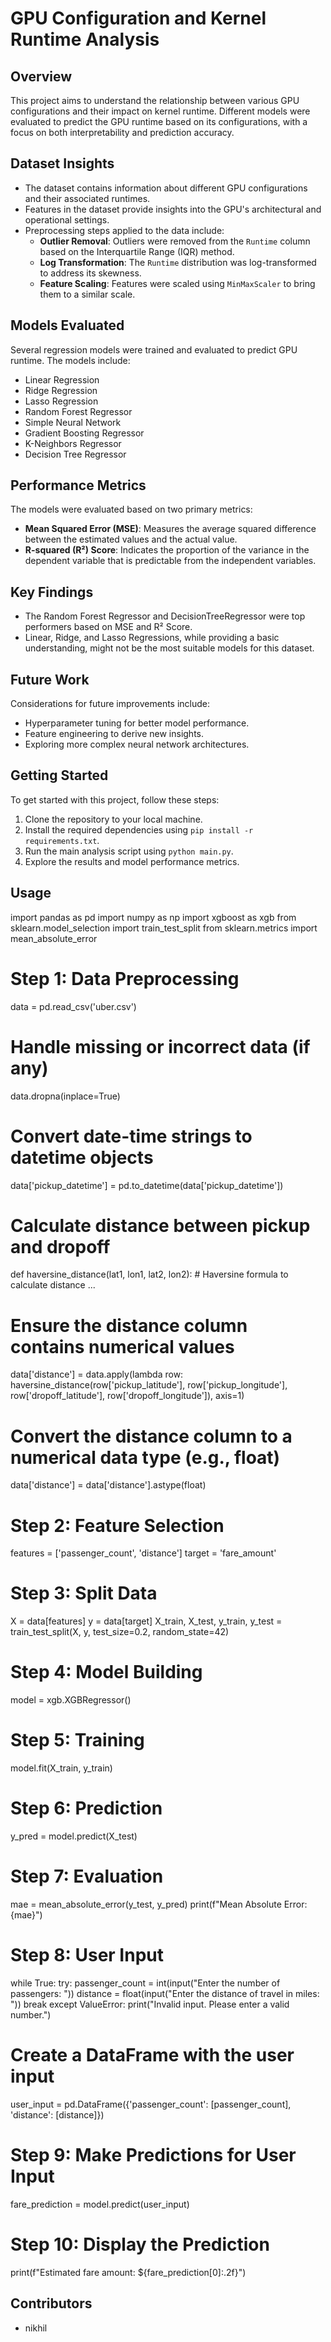 # GPU Configuration and Kernel Runtime Analysis

## Overview
This project aims to understand the relationship between various GPU configurations and their impact on kernel runtime. Different models were evaluated to predict the GPU runtime based on its configurations, with a focus on both interpretability and prediction accuracy.

## Dataset Insights
- The dataset contains information about different GPU configurations and their associated runtimes.
- Features in the dataset provide insights into the GPU's architectural and operational settings.
- Preprocessing steps applied to the data include:
  - **Outlier Removal**: Outliers were removed from the `Runtime` column based on the Interquartile Range (IQR) method.
  - **Log Transformation**: The `Runtime` distribution was log-transformed to address its skewness.
  - **Feature Scaling**: Features were scaled using `MinMaxScaler` to bring them to a similar scale.

## Models Evaluated
Several regression models were trained and evaluated to predict GPU runtime. The models include:
- Linear Regression
- Ridge Regression
- Lasso Regression
- Random Forest Regressor
- Simple Neural Network
- Gradient Boosting Regressor
- K-Neighbors Regressor
- Decision Tree Regressor

## Performance Metrics
The models were evaluated based on two primary metrics:
- **Mean Squared Error (MSE)**: Measures the average squared difference between the estimated values and the actual value.
- **R-squared (R²) Score**: Indicates the proportion of the variance in the dependent variable that is predictable from the independent variables.

## Key Findings
- The Random Forest Regressor and DecisionTreeRegressor were top performers based on MSE and R² Score.
- Linear, Ridge, and Lasso Regressions, while providing a basic understanding, might not be the most suitable models for this dataset.

## Future Work
Considerations for future improvements include:
- Hyperparameter tuning for better model performance.
- Feature engineering to derive new insights.
- Exploring more complex neural network architectures.

## Getting Started
To get started with this project, follow these steps:

1. Clone the repository to your local machine.
2. Install the required dependencies using `pip install -r requirements.txt`.
3. Run the main analysis script using `python main.py`.
4. Explore the results and model performance metrics.

## Usage
   import pandas as pd
import numpy as np
import xgboost as xgb
from sklearn.model_selection import train_test_split
from sklearn.metrics import mean_absolute_error

# Step 1: Data Preprocessing
data = pd.read_csv('uber.csv')

# Handle missing or incorrect data (if any)
data.dropna(inplace=True)

# Convert date-time strings to datetime objects
data['pickup_datetime'] = pd.to_datetime(data['pickup_datetime'])

# Calculate distance between pickup and dropoff
def haversine_distance(lat1, lon1, lat2, lon2):
    # Haversine formula to calculate distance
    ...

# Ensure the distance column contains numerical values
data['distance'] = data.apply(lambda row: haversine_distance(row['pickup_latitude'], row['pickup_longitude'], row['dropoff_latitude'], row['dropoff_longitude']), axis=1)

# Convert the distance column to a numerical data type (e.g., float)
data['distance'] = data['distance'].astype(float)


# Step 2: Feature Selection
features = ['passenger_count', 'distance']
target = 'fare_amount'

# Step 3: Split Data
X = data[features]
y = data[target]
X_train, X_test, y_train, y_test = train_test_split(X, y, test_size=0.2, random_state=42)

# Step 4: Model Building
model = xgb.XGBRegressor()

# Step 5: Training
model.fit(X_train, y_train)

# Step 6: Prediction
y_pred = model.predict(X_test)

# Step 7: Evaluation
mae = mean_absolute_error(y_test, y_pred)
print(f"Mean Absolute Error: {mae}")

# Step 8: User Input
while True:
    try:
        passenger_count = int(input("Enter the number of passengers: "))
        distance = float(input("Enter the distance of travel in miles: "))
        break
    except ValueError:
        print("Invalid input. Please enter a valid number.")

# Create a DataFrame with the user input
user_input = pd.DataFrame({'passenger_count': [passenger_count], 'distance': [distance]})

# Step 9: Make Predictions for User Input
fare_prediction = model.predict(user_input)

# Step 10: Display the Prediction
print(f"Estimated fare amount: ${fare_prediction[0]:.2f}")


## Contributors
-   nikhil

